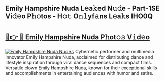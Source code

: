 ## Emily Hampshire Nuda L𝚎a𝚔ed N𝚞𝚍e - Part-1SE Vi𝚍𝚎o P𝚑𝚘tos - H𝚘𝚝 O𝚗𝚕yf𝚊ns L𝚎a𝚔s IHO0Q

# <h2><a href="http://kf4koyl.oniu.top/?m=Emily+Hampshire+Nuda">🔗👉 🔴 Emily Hampshire Nuda P𝚑ot𝚘𝚜 V𝚒d𝚎o</a></h2>

[![Emily Hampshire Nuda Nu𝚍e𝚜](https://i.imgur.com/0qMVB7G.gif)](http://kf4koyl.oniu.top/?m=Emily+Hampshire+Nuda)
Cybernetic performer and multimedia innovator Emily Hampshire Nuda, acclaimed for distributing dance and lifestyle inspiration through viral dance sequences and compact films. Versatile clown Emily Hampshire Nuda, known for their exceptional skills and accomplishments in entertaining audiences with humor and satire.  
